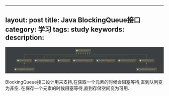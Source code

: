   ---
layout: post
title: Java BlockingQueue接口
category: 学习
tags: study
keywords:
description:
---



![](/assets/picture/2016-08-18_blockingQueue.png)

BlockingQueue接口设计用来支持,在获取一个元素的时候会阻塞等待,直到队列变为非空. 在保存一个元素的时候阻塞等待,直到存储空间变为可用.
